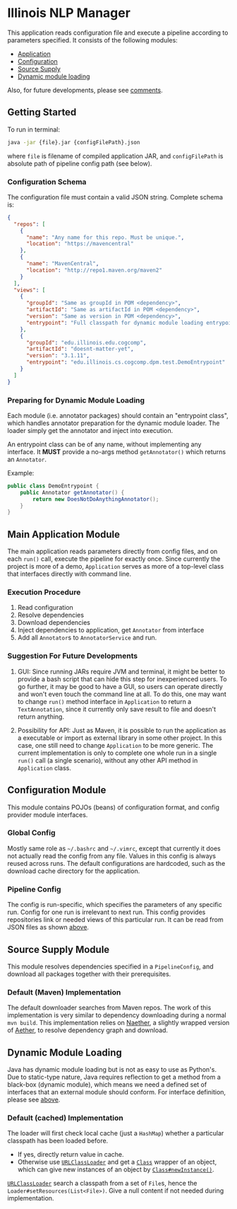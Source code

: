 # Illinois NLP Manager

This application reads configuration file and execute a pipeline
according to parameters specified. It consists of the following modules:

* [Application](#main-application-module)
* [Configuration](#configuration-module)
* [Source Supply](#source-supply-module)
* [Dynamic module loading](#dynamic-module-loading)

Also, for future developments, please see
[comments](#suggestion-for-future-developments).

## Getting Started
To run in terminal:
```bash
java -jar {file}.jar {configFilePath}.json
```
where `file` is filename of compiled application JAR, and `configFilePath` is
absolute path of pipeline config path (see below).

### Configuration Schema
The configuration file must contain a valid JSON string. Complete schema is:
```json
{
  "repos": [
    {
      "name": "Any name for this repo. Must be unique.",
      "location": "https://mavencentral"
    },
    {
      "name": "MavenCentral",
      "location": "http://repo1.maven.org/maven2"
    }
  ],
  "views": [
    {
      "groupId": "Same as groupId in POM <dependency>",
      "artifactId": "Same as artifactId in POM <dependency>",
      "version": "Same as version in POM <dependency>",
      "entrypoint": "Full classpath for dynamic module loading entrypoint"
    },
    {
      "groupId": "edu.illinois.edu.cogcomp",
      "artifactId": "doesnt-matter-yet",
      "version": "3.1.11",
      "entrypoint": "edu.illinois.cs.cogcomp.dpm.test.DemoEntrypoint"
    }
  ]
}
```

### Preparing for Dynamic Module Loading
Each module (i.e. annotator packages) should contain an "entrypoint class",
which handles annotator preparation for the dynamic module loader. The loader
simply get the annotator and inject into execution.

An entrypoint class can be of any name, without implementing any interface. It
__MUST__ provide a no-args method `getAnnotator()` which returns an `Annotator`.

Example:
```java
public class DemoEntrypoint {
    public Annotator getAnnotator() {
        return new DoesNotDoAnythingAnnotator();
    }
}
```

## Main Application Module
The main application reads parameters directly from config files, and on each
`run()` call, execute the pipeline for exactly once. Since currently the
project is more of a demo, `Application` serves as more of a top-level class
that interfaces directly with command line.

### Execution Procedure
1. Read configuration
2. Resolve dependencies
3. Download dependencies
4. Inject dependencies to application, get `Annotator` from interface
5. Add all `Annotator`s to `AnnotatorService` and run.

### Suggestion For Future Developments
1. GUI:
Since running JARs require JVM and terminal, it might be better to provide a bash
script that can hide this step for inexperienced users. To go further,
it may be good to have a GUI, so users can operate directly
and won't even touch the command line at all. To do this, one may want to
change `run()` method interface in `Application` to return a `TextAnnotation`,
since it currently only save result to file and doesn't return anything.

2. Possibility for API:
Just as Maven, it is possible to run the application as a executable or
import as external library in some other project. In this case, one still
need to change `Application` to be more generic. The current implementation
is only to complete one whole run in a single `run()` call (a single scenario),
without any other API method in `Application` class.


## Configuration Module
This module contains POJOs (beans) of configuration format, and config provider
module interfaces.

### Global Config
Mostly same role as `~/.bashrc` and `~/.vimrc`, except that currently it does not
actually read the config from any file. Values in this config is always reused
across runs. The default configurations are hardcoded, such as the
download cache directory for the application.

### Pipeline Config
The config is run-specific, which specifies the parameters of any specific run.
Config for one run is irrelevant to next run. This config provides repositories
link or needed views of this particular run. It can be read from JSON files as
shown [above](#configuration-schema).


## Source Supply Module
This module resolves dependencies specified in a `PipelineConfig`, and
download all packages together with their prerequisites.

### Default (Maven) Implementation
The default downloader searches from Maven repos. The work of this implementation
is very similar to dependency downloading during a normal `mvn build`. This
implementation relies on [Naether](https://github.com/mguymon/naether),
a slightly wrapped version of
[Aether](https://github.com/sonatype/sonatype-aether),
to resolve dependency graph and download.


## Dynamic Module Loading
Java has dynamic module loading but is not as easy to use as Python's.
Due to static-type nature, Java requires reflection to get a method
from a black-box (dynamic module), which means we need a defined set of
interfaces that an external module should conform. For interface definition,
please see [above](#preparing-for-dynamic-module-loading).

### Default (cached) Implementation
The loader will first check local cache (just a `HashMap`) whether a
particular classpath has been loaded before.
* If yes, directly return value in cache.
* Otherwise use
[`URLClassLoader`](https://docs.oracle.com/javase/7/docs/api/java/net/URLClassLoader.html)
and get a
[`Class`](https://docs.oracle.com/javase/7/docs/api/java/lang/Class.html)
wrapper of an object,
which can give new instances of an object by
[`Class#newInstance()`](https://docs.oracle.com/javase/7/docs/api/java/lang/Class.html#newInstance()).

[`URLClassLoader`](https://docs.oracle.com/javase/7/docs/api/java/net/URLClassLoader.html)
search a classpath from a set of `File`s, hence the
`Loader#setResources(List<File>)`. Give a null content if not needed during
implementation.